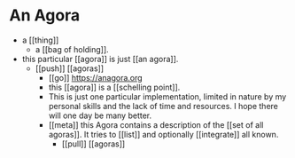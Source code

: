 # An Agora

- a [[thing]]
  - a [[bag of holding]].
- this particular [[agora]] is just [[an agora]].
  - [[push]] [[agoras]]
    - [[go]] https://anagora.org
    - this [[agora]] is a [[schelling point]].
    - This is just one particular implementation, limited in nature by my personal skills and the lack of time and resources. I hope there will one day be many better.
    - [[meta]] this Agora contains a description of the [[set of all agoras]]. It tries to [[list]] and optionally [[integrate]] all known.
      - [[pull]] [[agoras]]

